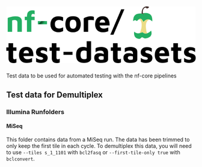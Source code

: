 # ![nfcore/test-datasets](docs/images/test-datasets_logo.png)

Test data to be used for automated testing with the nf-core pipelines

## Test data for Demultiplex

### Illumina Runfolders

#### MiSeq

This folder contains data from a MiSeq run. The data has been trimmed to only
keep the first tile in each cycle. To demultiplex this data, you will need to
use `--tiles s_1_1101` with `bcl2fasq` or `--first-tile-only true` with
`bclconvert`.
